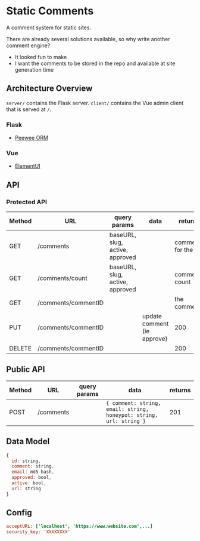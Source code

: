 # Static Comments

A comment system for static sites.

There are already several solutions available, so why write another comment engine?

- It looked fun to make
- I want the comments to be stored in the repo and available at site generation time

## Architecture Overview

`server/` contains the Flask server. `client/` contains the Vue admin client that is served at `/`.

### Flask

- [Peewee ORM](http://docs.peewee-orm.com/en/latest/)

### Vue

- [ElementUI](https://element.eleme.io)

## API

### Protected API 

|   Method   |    URL     |  query params   |  data                           | returns               |
|------------|------------|-----------------|---------------------------------|---------------------  |
|  GET       | /comments  | baseURL, slug, active, approved   |               |  comments for the url |
|  GET       | /comments/count | baseURL, slug, active, approved |            |        comment count  |
|  GET       | /comments/commentID |                 |                        |  the comment          |
|  PUT       | /comments/commentID |                 | update comment (ie approve) |  200             |
|  DELETE    | /comments/commentID |                 |                        |  200                  |

## Public API

|   Method   |    URL     | query params |  data   | returns    |
|------------|------------|--------------|---------|------------|
|  POST      |  /comments |              | `{ comment: string, email: string, honeypot: string, url: string }` | 201 |

## Data Model

```js
{
  id: string,
  comment: string,
  email: md5 hash,
  approved: bool,
  active: bool,
  url: string
}
```

## Config

```ini
acceptURL: ['localhost', 'https://www.website.com',...]
security_key: 'XXXXXXXX'
```

